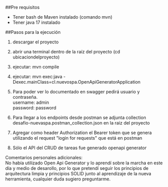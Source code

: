 
##Pre requisitos
- Tener bash de Maven instalado (comando mvn)
- Tener java 17 instalado


##Pasos para la ejecución

1) descargar el proyecto  
2) abrir una terminal dentro de la raíz del proyecto (cd ubicaciondelproyecto)  
3) ejecutar: mvn compile 
4) ejecutar: mvn exec:java -Dexec.mainClass=cl.nuevospa.OpenApiGeneratorApplication  
5) Para poder ver lo documentado en swagger pedirá usuario y contraseña.   
	username: admin  
	password: password  

6) Para llegar a los endpoints desde postman se adjunta collection desafio-nuevaspa.postman_collection.json en la raiz del proyecto  
7) Agregar como header Authorization el Bearer token que se genera utilizando el request "login for requests" que está en postman  
8) Sólo el API del CRUD de tareas fue generado openapi generator  
 




Comentarios personales adicionales:  
		No había utilizado Open Api Generator y lo aprendí sobre la marcha en este día y medio de desarollo, por lo que pretendí seguir los principios de arquitectura limpia y principios SOLID junto al aprendizaje de la nueva herramienta, cualquier duda sugiero preguntarme.